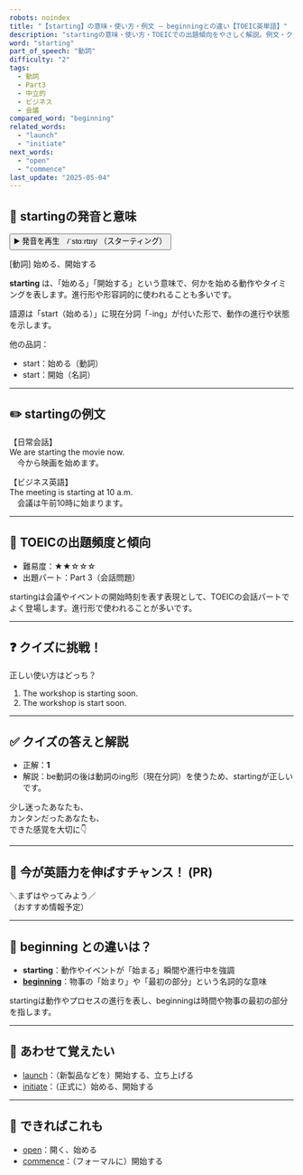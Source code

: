 ```yaml
---
robots: noindex
title: "【starting】の意味・使い方・例文 ― beginningとの違い【TOEIC英単語】"
description: "startingの意味・使い方・TOEICでの出題傾向をやさしく解説。例文・クイズ付きでbeginningとの違いもわかりやすく学べます。"
word: "starting"
part_of_speech: "動詞"
difficulty: "2"
tags:
  - 動詞
  - Part3
  - 中立的
  - ビジネス
  - 会議
compared_word: "beginning"
related_words:
  - "launch"
  - "initiate"
next_words:
  - "open"
  - "commence"
last_update: "2025-05-04"
---
```


## 🔰 startingの発音と意味

<button class="play-audio" onclick="playTTS('starting')">
  <span class="play-audio-main">
    ▶️ 発音を再生　/ˈstɑːrtɪŋ/
  </span>
  <span class="play-audio-sub">
    （スターティング）
  </span>
</button>

[動詞] 始める、開始する

**starting** は、「始める」「開始する」という意味で、何かを始める動作やタイミングを表します。進行形や形容詞的に使われることも多いです。

語源は「start（始める）」に現在分詞「-ing」が付いた形で、動作の進行や状態を示します。

他の品詞：  
- start：始める（動詞）
- start：開始（名詞）

---

## ✏️ startingの例文

【日常会話】  
We are starting the movie now.  
　今から映画を始めます。

【ビジネス英語】  
The meeting is starting at 10 a.m.  
　会議は午前10時に始まります。

---

## 🎯 TOEICの出題頻度と傾向

- 難易度：★★☆☆☆
- 出題パート：Part 3（会話問題）

startingは会議やイベントの開始時刻を表す表現として、TOEICの会話パートでよく登場します。進行形で使われることが多いです。

---

## ❓ クイズに挑戦！

正しい使い方はどっち？

1. The workshop is starting soon.  
2. The workshop is start soon.

---

## ✅ クイズの答えと解説

- 正解：**1**
- 解説：be動詞の後は動詞のing形（現在分詞）を使うため、startingが正しいです。

少し迷ったあなたも、  
カンタンだったあなたも、  
できた感覚を大切に👇️

---

## 🚀 今が英語力を伸ばすチャンス！ (PR)

<div class="info-center">
＼まずはやってみよう／<br>  
（おすすめ情報予定）
</div>

---

## 🤔  beginning との違いは？

- **starting**：動作やイベントが「始まる」瞬間や進行中を強調
- **[beginning](/word/beginning)**：物事の「始まり」や「最初の部分」という名詞的な意味

startingは動作やプロセスの進行を表し、beginningは時間や物事の最初の部分を指します。

---

## 🧩 あわせて覚えたい

- [launch](/word/launch)：（新製品などを）開始する、立ち上げる
- [initiate](/word/initiate)：（正式に）始める、開始する

---

## 📖 できればこれも

- [open](/word/open)：開く、始める
- [commence](/word/commence)：（フォーマルに）開始する

<!-- cvid: aid13_bid08 -->
